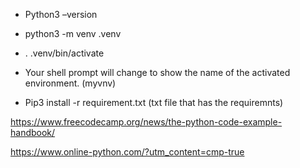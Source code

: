 - Python3 –version 

- python3 -m venv .venv
- . .venv/bin/activate
- Your shell prompt will change to show the name of the activated environment.
(myvnv)

- Pip3 install  -r requirement.txt (txt file that has the requiremnts)


https://www.freecodecamp.org/news/the-python-code-example-handbook/

https://www.online-python.com/?utm_content=cmp-true